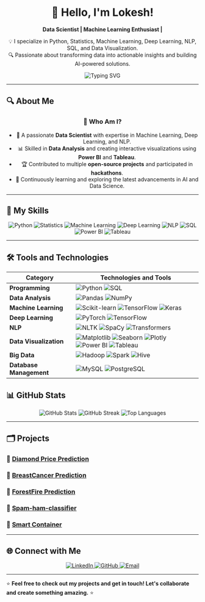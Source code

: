 <div align="center">

<!-- Banner Image -->
<!-- <img src="https://github.com/gaur8126/image/blob/main/1614404532937.png" alt="Data Scientist Banner" width="100%"> -->

# 👋 Hello, I'm Lokesh!

**Data Scientist | Machine Learning Enthusiast |**

💡 I specialize in Python, Statistics, Machine Learning, Deep Learning, NLP, SQL,  and Data Visualization.  
🔍 Passionate about transforming data into actionable insights and building AI-powered solutions.

<!-- Typing Animation -->
![Typing SVG](https://readme-typing-svg.demolab.com?font=Fira+Code&weight=500&size=25&duration=4000&pause=500&color=4D91F7&center=true&width=435&lines=Welcome+to+my+GitHub+Profile!;Data+Science+is+my+superpower!;Let's+build+AI+solutions+together!)

</div>

---

## 🔍 About Me

<div align="center">
<!-- <img src="https://github.com/gaur8126/image/blob/main/download%20(1).jpeg" alt="About Me Background" width="100%"> -->

### 🌟 Who Am I?

- 🧠 A passionate **Data Scientist** with expertise in Machine Learning, Deep Learning, and NLP.
- 📊 Skilled in **Data Analysis** and creating interactive visualizations using **Power BI** and **Tableau**.
- 🏆 Contributed to multiple **open-source projects** and participated in **hackathons**.
- 🌱 Continuously learning and exploring the latest advancements in AI and Data Science.

</div>

---



## 🚀 My Skills

<div align="center">
    <img src="https://img.shields.io/badge/Python-3776AB?style=for-the-badge&logo=python&logoColor=white" alt="Python" />
    <img src="https://img.shields.io/badge/Statistics-%23323330.svg?style=for-the-badge&logo=Statistical&logoColor=white" alt="Statistics" />
    <img src="https://img.shields.io/badge/Machine%20Learning-%239146FF.svg?style=for-the-badge&logo=MachineLearning&logoColor=white" alt="Machine Learning" />
    <img src="https://img.shields.io/badge/Deep%20Learning-%239141FF.svg?style=for-the-badge&logo=DeepLearning&logoColor=white" alt="Deep Learning" />
    <img src="https://img.shields.io/badge/NLP-%23E34F26.svg?style=for-the-badge&logo=NLP&logoColor=white" alt="NLP" />
    <img src="https://img.shields.io/badge/SQL-%2300f.svg?style=for-the-badge&logo=mysql&logoColor=white" alt="SQL" />
<!--     <img src="https://img.shields.io/badge/Big%20Data-%23FF6F00.svg?style=for-the-badge&logo=BigData&logoColor=white" alt="Big Data" /> -->
    <img src="https://img.shields.io/badge/Power%20BI-F2C811?style=for-the-badge&logo=PowerBI&logoColor=black" alt="Power BI" />
    <img src="https://img.shields.io/badge/Tableau-E97627?style=for-the-badge&logo=Tableau&logoColor=white" alt="Tableau" />
</div>

---

## 🛠️ Tools and Technologies

<div align="center">

| **Category**          | **Technologies and Tools**                                                                                                                                       |
|-----------------------|-----------------------------------------------------------------------------------------------------------------------------------------------------------------|
| **Programming**       | ![Python](https://img.shields.io/badge/Python-%233776AB.svg?style=for-the-badge&logo=python&logoColor=white) ![SQL](https://img.shields.io/badge/SQL-%2300f.svg?style=for-the-badge&logo=mysql&logoColor=white) |
| **Data Analysis**     | ![Pandas](https://img.shields.io/badge/Pandas-%23150458.svg?style=for-the-badge&logo=pandas&logoColor=white) ![NumPy](https://img.shields.io/badge/NumPy-%23013243.svg?style=for-the-badge&logo=numpy&logoColor=white) |
| **Machine Learning**  | ![Scikit-learn](https://img.shields.io/badge/Scikit--learn-%23F7931E.svg?style=for-the-badge&logo=scikit-learn&logoColor=white) ![TensorFlow](https://img.shields.io/badge/TensorFlow-%23FF6F00.svg?style=for-the-badge&logo=tensorflow&logoColor=white) ![Keras](https://img.shields.io/badge/Keras-%23D00000.svg?style=for-the-badge&logo=keras&logoColor=white) |
| **Deep Learning**     | ![PyTorch](https://img.shields.io/badge/PyTorch-%23EE4C2C.svg?style=for-the-badge&logo=pytorch&logoColor=white) ![TensorFlow](https://img.shields.io/badge/TensorFlow-%23FF6F00.svg?style=for-the-badge&logo=tensorflow&logoColor=white) |
| **NLP**               | ![NLTK](https://img.shields.io/badge/NLTK-%234ea94b.svg?style=for-the-badge&logo=nltk&logoColor=white) ![SpaCy](https://img.shields.io/badge/SpaCy-%236995ED.svg?style=for-the-badge&logo=spacy&logoColor=white) ![Transformers](https://img.shields.io/badge/Transformers-%23FF9900.svg?style=for-the-badge&logo=hugging-face&logoColor=white) |
| **Data Visualization**| ![Matplotlib](https://img.shields.io/badge/Matplotlib-%231382AB.svg?style=for-the-badge&logo=matplotlib&logoColor=white) ![Seaborn](https://img.shields.io/badge/Seaborn-%23005C5C.svg?style=for-the-badge&logo=seaborn&logoColor=white) ![Plotly](https://img.shields.io/badge/Plotly-%233F4F75.svg?style=for-the-badge&logo=plotly&logoColor=white) ![Power BI](https://img.shields.io/badge/Power%20BI-F2C811?style=for-the-badge&logo=power-bi&logoColor=black) ![Tableau](https://img.shields.io/badge/Tableau-E97627?style=for-the-badge&logo=tableau&logoColor=white) |
| **Big Data**          | ![Hadoop](https://img.shields.io/badge/Hadoop-%23231F20.svg?style=for-the-badge&logo=apache-hadoop&logoColor=white) ![Spark](https://img.shields.io/badge/Apache%20Spark-%23E25A1C.svg?style=for-the-badge&logo=apachespark&logoColor=white) ![Hive](https://img.shields.io/badge/Apache%20Hive-%23FDEE21.svg?style=for-the-badge&logo=apache-hive&logoColor=black) |
| **Database Management**| ![MySQL](https://img.shields.io/badge/MySQL-%234479A1.svg?style=for-the-badge&logo=mysql&logoColor=white) ![PostgreSQL](https://img.shields.io/badge/PostgreSQL-%23336791.svg?style=for-the-badge&logo=postgresql&logoColor=white) |
</div>


## 📊 GitHub Stats

<div align="center">
    <img src="https://github-readme-stats.vercel.app/api?username=gaur8126&show_icons=true&theme=radical" alt="GitHub Stats" />
    <img src="https://github-readme-streak-stats.herokuapp.com/?user=gaur8126&theme=radical" alt="GitHub Streak" />
    <img src="https://github-readme-stats.vercel.app/api/top-langs/?username=gaur8126&layout=compact&theme=radical" alt="Top Languages" />
</div>

---

## 🗂️ Projects

### 📌 [Diamond Price Prediction](https://github.com/gaur8126/DiamondPricePrediction)

### 📌 [BreastCancer Prediction](https://github.com/gaur8126/BreastCancer)

### 📌 [ForestFire Prediction](https://github.com/gaur8126/Forestfire)

### 📌 [Spam-ham-classifier](https://github.com/gaur8126/spam-ham-chatbot)

### 📌 [Smart Container](https://github.com/gaur8126/smatrt_container)


---

## 🌐 Connect with Me

<div align="center">
    <a href="https://www.linkedin.com/in/lokesh-178081277/">
        <img src="https://img.shields.io/badge/LinkedIn-%230077B5.svg?style=for-the-badge&logo=linkedin&logoColor=white" alt="LinkedIn" />
    </a>
    <a href="https://github.com/gaur8126">
        <img src="https://img.shields.io/badge/GitHub-%23121011.svg?style=for-the-badge&logo=github&logoColor=white" alt="GitHub" />
    </a>
    <a href="mailto:gaurlokesh1211@gmail.com">
        <img src="https://img.shields.io/badge/Email-D14836?style=for-the-badge&logo=gmail&logoColor=white" alt="Email" />
    </a>
</div>

---

⭐️ **Feel free to check out my projects and get in touch! Let's collaborate and create something amazing.** ⭐️
